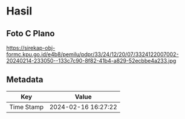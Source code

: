 # Hasil

## Foto C Plano

https://sirekap-obj-formc.kpu.go.id/e4b8/pemilu/pdpr/33/24/12/20/07/3324122007002-20240214-233050--133c7c90-8f82-41b4-a829-52ecbbe4a233.jpg


## Metadata

| Key        | Value               |
| ---------- | ------------------- |
| Time Stamp | 2024-02-16 16:27:22 |



